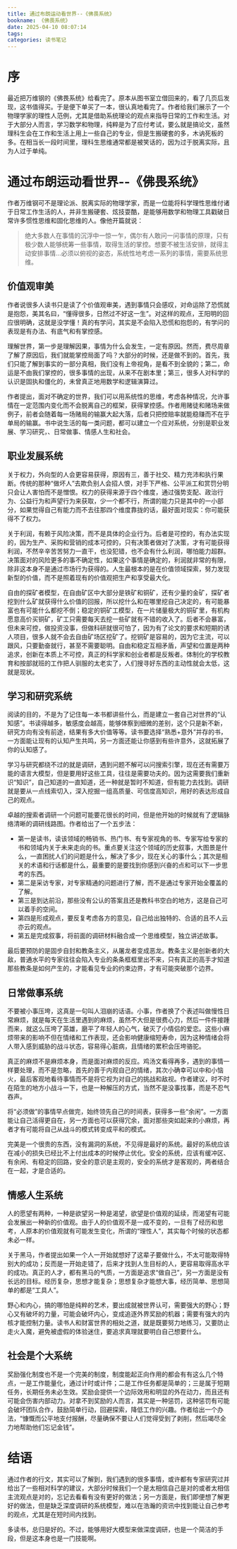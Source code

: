 ```yaml
---
title: 通过布朗运动看世界--《佛畏系统》
bookname: 《佛畏系统》
date: 2025-04-10 08:07:14
tags:
categories: 读书笔记
---
```


# 序



最近把万维钢的《佛畏系统》给看完了。原本从图书室立借回来的，看了几页后发现，这书值得买。于是便下单买了一本，很认真地看完了。作者给我们展示了一个物理学家的理性人范例，尤其是借助系统理论的观点来指导日常的工作和生活。对于大部分人而言，学习数学和物理，纯粹是为了应付考试，要么就是搞论文，虽然理科生会在工作和生活上用上一些自己的专业，但是生搬硬套的多，木讷死板的多。在相当长一段时间里，理科生思维通常都是被笑话的，因为过于脱离实际，且为人过于单纯。

<!-- more -->

# 通过布朗运动看世界--《佛畏系统》

作者万维钢可不是理论派、脱离实际的物理学家，而是一位能将科学理性思维付诸于日常工作生活的人，并非生搬硬套、炫技耍酷，是能够用数学和物理工具戳破日常许多惯性思维和固化思维的人。像他开篇就说：

> 绝大多数人在事情的沉浮中一惊一乍，偶尔有人敢问一问事情的原理，只有极少数人能够统筹一些事情，取得生活的掌控。想要不被生活安排，就得主动安排事情...必须以俯视的姿态，系统性地考虑一系列的事情，需要系统思维。

## 价值观审美

作者说很多人读书只是读了个价值观审美，遇到事情只会感叹，对命运除了恐慌就是抱怨，美其名曰，“懂得很多，日然过不好这一生”。对这样的观点，王阳明的回应很明确，这就是没学懂！真的有学问，其实是不会陷入恐慌和抱怨的，有学问的表现是有办法、有底气和有掌控感。

理解世界，第一步是理解因果，事情为什么会发生，一定有原因。然而，费尽周章了解了原因后，我们就能掌控局面了吗？大部分的时候，还是做不到的。首先，我们只能了解到事实的一部分真相，我们没有上帝视角，是看不到全貌的；第二，命运是不由我们掌控的，很多事情的出现，从来不在剧本里；第三，很多人对科学的认识是固执和僵化的，未曾真正地用数学和逻辑演算过。

作者提出，面对不确定的世界，我们可以用系统性的思维，考虑各种情况，允许事情在一定范围内变化而不会脱离自己的框架，获得掌控感。作者用赌徒和赌场来做例子，前者会随着每一场赌局的输赢大起大落，后者只把控赔率就能稳赚而不在乎单局的输赢。书中说生活的每一类问题，都可以建立一个应对系统，分别是职业发展、学习研究，、日常做事、情感人生和社会。

## 职业发展系统

关于权力，外向型的人会更容易获得，原因有三，善于社交、精力充沛和执行果断。传统的那种“做坏人”去欺负别人会招人恨，对手下严格、公平派工和赏罚分明只会让人害怕而不是憎恨。权力的获得来源于四个维度，通过强势支配、政治行为、公益行为和声望行为来获取，少一个都不行，所谓的能力只是其中的一小部分，如果觉得自己有能力而不去往那四个维度靠拢的话，最好面对现实：你可能获得不了权力。

关于利润，有赖于风险决策，而不是具体的企业行为。后者是可控的，有办法实现的，因为生产、采购和营销的成本可控的，只有决策者做对了决策，才有可能获得利润，不然辛辛苦苦努力一直干，也没犯错，也不会有什么利润，哪怕能力超群。决策面对的风险更多的事不确定性，如果这个事情是确定的，利润就非常的有限，除非这本身不是通过市场行为获得的。人生最根本的是在价值领域探索，努力发现新型的价值，而不是照着现有的价值观把生产和享受最大化。

自由的探矿者模型，在自由矿区中大部分是铁矿和铜矿，还有少量的金矿，探矿者挖到什么矿就获得什么价值的回报，所以挖什么和在哪里挖自己决定的，有可能暴富也有可能什么都挖不倒；稳定的铜矿工模型，在一片储量极大的铜矿里，有机构愿意高价买铜矿，矿工只需要每天去挖一些矿就有不错的收入了。后者不会暴富，但未来可控，做投资没事，但做科研就很可怕了，因为有了论文的要求和短期的诱人项目，很多人就不会去自由矿场区挖矿了。挖铜矿是容易的，因为它主流，可以跟风，只要勤奋就行，甚至不需要聪明。自由和稳定互相矛盾，声望和位置是两种追求，创新在本质上不可控，真正的科学家和创业者都是反叛者。体制化的学校教育和按部就班的工作把人驯服的太老实了，人们搜寻好东西的主动性就会太低，这就是现状。

## 学习和研究系统

阅读的目的，不是为了记住每一本书都讲些什么，而是建立一套自己对世界的“认知感”。书读得越多，敏感度会越高，能够体察到细微的差别，这个只是新不新，研究方向有没有前途，结果有多大价值等等。读书要选择“熟悉+意外”并存的书，一方面能让现有的认知产生共鸣，另一方面还能让你感到有些许意外，这就拓展了你的认知感了。

学习与研究都绕不过的就是调研，遇到问题不解可以问搜索引擎，现在还有需要万能的语言大模型，但是要用好这些工具，往往是需要功夫的。因为这需要我们重新识“知识”，自己知道的一直知道，还一种就是暂时不知道，但有能力去找到。调研就是要从一点线索切入，深入挖掘一组高质量、可信度高知识，用好的表达形成自己的观点。

卓越的搜索者调研一个问题可能要花很长的时间，但是他开始的时候就有了逻辑脉络清晰的调研线路图。作者给出了一个五步法：

- 第一是读书，读该领域的畅销书、热门书、有专家视角的书、专家写给专家的书和领域内关于未来走向的书。重点要关注这个领域的历史叙事，大图景是什么，一直困扰人们的问题是什么，解决了多少，现在关心的事什么；其次是相关的术语和行话都是什么，最重要的是要找到你感到兴奋的点和可以下一步思考的东西。
- 第二是采访专家，对专家精通的问题进行了解，而不是通过专家开始全覆盖的了解。
- 第三是到达前沿，那些没有公认的答案且还是教科书空白的地方，这是自己可以着手的空间。
- 第四是形成观点，要反复考虑各方的意见，自己给出独特的、合适的且不人云亦云的观点。
- 第五是完成叙事，将前面的调研材料融合成一个思维模型，独立讲述故事。

最后要预防的是固步自封和教条主义，从屠龙者变成恶龙。教条主义是创新者的大敌，普通水平的专家往往会陷入专业的条条框框里出不来，只有真正的高手才知道那些教条是如何产生的，才能看见专业的约束边界，才有可能突破那个边界。

## 日常做事系统

不要被小事压垮，这真是一句叫人泪崩的话语。小事，作者换了个表述叫做慢性日常麻烦，就是每天在生活里遇到的麻烦，虽然不大但是很费心力，然后一件件接踵而来，就这么压垮了英雄，磨平了年轻人的心气，破灭了小情侣的爱恋。这些小麻烦带来的影响不但在情绪和工作表现，还会影响健康缩短寿命，因为这种情绪会将人带入感到威胁的战斗状态，容易得心脏病，且情绪的累积会压垮骆驼。

真正的麻烦不是麻烦本身，而是面对麻烦的反应。鸡汤文看得再多，遇到的事情一样要处理，而不是忽略，首先的善于内观自己的情绪，其次小确幸可以中和小恼火，最后客观地看待事情而不是将它视为对自己的挑战和敌视。作者建议，时不时在陌生的地方小战斗一下，也是一种解压的方式，当然不是没事找事，而是不忍气吞声。

将“必须做”的事情早点做完，始终领先自己的时间表，获得多一些“余闲”。一方面能让自己活得更自在，另一方面也可以获得冗余，面对那些突如起来的小麻烦，再者才有可能将自己从战斗的模式转变成平和的模式。

完美是一个很贵的东西，没有漏洞的系统，不见得是最好的系统。最好的系统应该在减小的损失已经比不上付出成本的时候停止优化。安全的系统，应该有缓冲区、有余闲、有稳定的回路，安全的意识是主观的，安全的系统才是客观的，两者结合在一起，才是合适的。

## 情感人生系统

人的愿望有两种，一种是欲望另一种是渴望，欲望是价值观的延续，而渴望有可能会发展出一种新的价值观。由于人的价值观不是一成不变的，一旦有了经历和思考，人原本的价值观就有可能发生变化，所谓的“理性人”，其实每个时候的状态都未必一样。

关于黑马，作者提出如果一个人一开始就想好了这辈子要做什么，不太可能取得特别大的成功；反而是一开始走错了，后来才找到人生目标的人，更容易取得高水平的成功。真正的人才，都有黑马的气质，一方面是追求“做自己”，另一方面是没有长远的目标。经历复杂，思想才能复杂；思想复杂才能想大事，经历简单、思想简单的都是“工具人”。

野心和内心，搞的哪怕是纯粹的艺术，要出成就被世界认可，需要强大的野心；野心又有破坏的力量，可能会破坏内心，变成追逐外界奖励的机器；需要有强大的内核才能控制力量。读书人和财富世界的相处之道，就是既要努力地练习，又要防止走火入魔，避免被虚假的体验迷住，要追求真理就要明白自己想要什么。

## 社会是个大系统

奖励强化制度也不是一个完美的制度，制度能起正向作用的都会有有这么几个特点，一是工作能量化，通过计时或计件；二是工作任务都是简单的；三是属于短期任务，长期任务未必生效。奖励会提供一个边际效用和明显的外在动力，而且还有可能会伤害内部动力。对拿不到奖励的人而言，其实是一种惩罚，这种惩罚有可能会破坏团队合作，鼓励简单行动，回避探索，降低工作的兴趣。作者给出一个办法，“慷慨而公平地支付报酬，尽量确保不要让人们觉得受到了剥削，然后竭尽全力地帮助他们忘记金钱”。



# 结语

通过作者的行文，其实可以了解到，我们遇到的很多事情，或许都有专家研究过并给出了一些相对科学的建议，大部分时候我们一个是太相信自己是对的或者太相信主流观点是对的，忘记去看看有没有更好的做法；另一方面是，我们即便想了解更好的做法，但是缺乏深度调研的系统模型，难以在浩瀚的资讯中找到能让自己参考的观点，尤其是在短时间内找到。

多读书，总归是好的。不过，能够用好大模型来做深度调研，也是一个简洁的手段，但是这本身也是一门技能啊。
